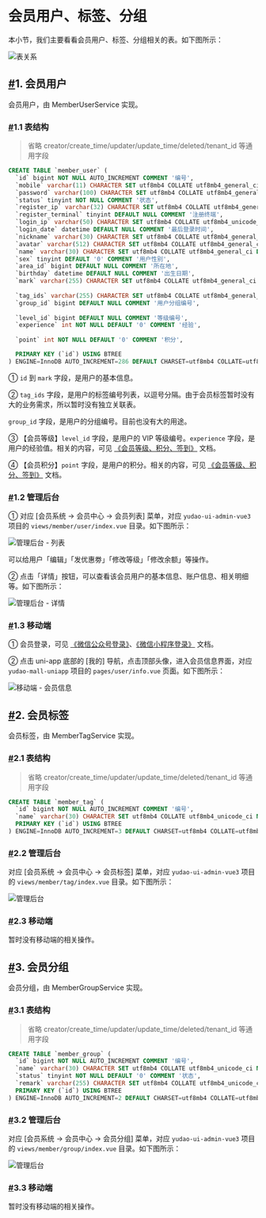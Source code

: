 # 会员用户、标签、分组

本小节，我们主要看看会员用户、标签、分组相关的表。如下图所示：

![表关系](https://doc.iocoder.cn/img/%E4%BC%9A%E5%91%98%E6%89%8B%E5%86%8C/%E4%BC%9A%E5%91%98%E7%94%A8%E6%88%B7/%E8%A1%A8%E5%85%B3%E7%B3%BB.png)

## [#](https://doc.iocoder.cn/member/user/#_1-会员用户)1. 会员用户

会员用户，由 MemberUserService 实现。

### [#](https://doc.iocoder.cn/member/user/#_1-1-表结构)1.1 表结构

> 省略 creator/create_time/updater/update_time/deleted/tenant_id 等通用字段

```sql
CREATE TABLE `member_user` (
  `id` bigint NOT NULL AUTO_INCREMENT COMMENT '编号',
  `mobile` varchar(11) CHARACTER SET utf8mb4 COLLATE utf8mb4_general_ci DEFAULT NULL COMMENT '手机号',
  `password` varchar(100) CHARACTER SET utf8mb4 COLLATE utf8mb4_general_ci NOT NULL DEFAULT '' COMMENT '密码',
  `status` tinyint NOT NULL COMMENT '状态',
  `register_ip` varchar(32) CHARACTER SET utf8mb4 COLLATE utf8mb4_general_ci NOT NULL COMMENT '注册 IP',
  `register_terminal` tinyint DEFAULT NULL COMMENT '注册终端',
  `login_ip` varchar(50) CHARACTER SET utf8mb4 COLLATE utf8mb4_unicode_ci DEFAULT '' COMMENT '最后登录IP',
  `login_date` datetime DEFAULT NULL COMMENT '最后登录时间',
  `nickname` varchar(30) CHARACTER SET utf8mb4 COLLATE utf8mb4_general_ci NOT NULL DEFAULT '' COMMENT '用户昵称',
  `avatar` varchar(512) CHARACTER SET utf8mb4 COLLATE utf8mb4_general_ci NOT NULL DEFAULT '' COMMENT '头像',
  `name` varchar(30) CHARACTER SET utf8mb4 COLLATE utf8mb4_general_ci DEFAULT '' COMMENT '真实名字',
  `sex` tinyint DEFAULT '0' COMMENT '用户性别',
  `area_id` bigint DEFAULT NULL COMMENT '所在地',
  `birthday` datetime DEFAULT NULL COMMENT '出生日期',
  `mark` varchar(255) CHARACTER SET utf8mb4 COLLATE utf8mb4_general_ci DEFAULT NULL COMMENT '会员备注',
  
  `tag_ids` varchar(255) CHARACTER SET utf8mb4 COLLATE utf8mb4_general_ci DEFAULT NULL COMMENT '用户标签编号列表，以逗号分隔',
  `group_id` bigint DEFAULT NULL COMMENT '用户分组编号',
  
  `level_id` bigint DEFAULT NULL COMMENT '等级编号',
  `experience` int NOT NULL DEFAULT '0' COMMENT '经验',
  
  `point` int NOT NULL DEFAULT '0' COMMENT '积分',

  PRIMARY KEY (`id`) USING BTREE
) ENGINE=InnoDB AUTO_INCREMENT=286 DEFAULT CHARSET=utf8mb4 COLLATE=utf8mb4_general_ci COMMENT='会员用户';
```

① `id` 到 `mark` 字段，是用户的基本信息。

② `tag_ids` 字段，是用户的标签编号列表，以逗号分隔。由于会员标签暂时没有大的业务需求，所以暂时没有独立关联表。

`group_id` 字段，是用户的分组编号。目前也没有大的用途。

③ 【会员等级】`level_id` 字段，是用户的 VIP 等级编号。`experience` 字段，是用户的经验值。相关的内容，可见 [《会员等级、积分、签到》](https://doc.iocoder.cn/member/level/) 文档。

④ 【会员积分】`point` 字段，是用户的积分。相关的内容，可见 [《会员等级、积分、签到》](https://doc.iocoder.cn/member/level/) 文档。

### [#](https://doc.iocoder.cn/member/user/#_1-2-管理后台)1.2 管理后台

① 对应 [会员系统 -> 会员中心 -> 会员列表] 菜单，对应 `yudao-ui-admin-vue3` 项目的 `views/member/user/index.vue` 目录。如下图所示：

![管理后台 - 列表](https://doc.iocoder.cn/img/%E4%BC%9A%E5%91%98%E6%89%8B%E5%86%8C/%E4%BC%9A%E5%91%98%E7%94%A8%E6%88%B7/%E4%BC%9A%E5%91%98%E7%94%A8%E6%88%B7-%E7%AE%A1%E7%90%86%E5%90%8E%E5%8F%B0-%E5%88%97%E8%A1%A8.png)

可以给用户「编辑」「发优惠劵」「修改等级」「修改余额」等操作。

② 点击「详情」按钮，可以查看该会员用户的基本信息、账户信息、相关明细等。如下图所示：

![管理后台 - 详情](https://doc.iocoder.cn/img/%E4%BC%9A%E5%91%98%E6%89%8B%E5%86%8C/%E4%BC%9A%E5%91%98%E7%94%A8%E6%88%B7/%E4%BC%9A%E5%91%98%E7%94%A8%E6%88%B7-%E7%AE%A1%E7%90%86%E5%90%8E%E5%8F%B0-%E8%AF%A6%E6%83%85.png)

### [#](https://doc.iocoder.cn/member/user/#_1-3-移动端)1.3 移动端

① 会员登录，可见 [《微信公众号登录》](https://doc.iocoder.cn/member/weixin-mp-login/)、[《微信小程序登录》](https://doc.iocoder.cn/member/weixin-lite-login/) 文档。

② 点击 uni-app 底部的 [我的] 导航，点击顶部头像，进入会员信息界面，对应 `yudao-mall-uniapp` 项目的 `pages/user/info.vue` 页面。如下图所示：

![移动端 - 会员信息](https://doc.iocoder.cn/img/%E4%BC%9A%E5%91%98%E6%89%8B%E5%86%8C/%E4%BC%9A%E5%91%98%E7%94%A8%E6%88%B7/%E4%BC%9A%E5%91%98%E7%94%A8%E6%88%B7-%E7%A7%BB%E5%8A%A8%E7%AB%AF-%E4%BC%9A%E5%91%98%E4%BF%A1%E6%81%AF.png)

## [#](https://doc.iocoder.cn/member/user/#_2-会员标签)2. 会员标签

会员标签，由 MemberTagService 实现。

### [#](https://doc.iocoder.cn/member/user/#_2-1-表结构)2.1 表结构

> 省略 creator/create_time/updater/update_time/deleted/tenant_id 等通用字段

```sql
CREATE TABLE `member_tag` (
  `id` bigint NOT NULL AUTO_INCREMENT COMMENT '编号',
  `name` varchar(30) CHARACTER SET utf8mb4 COLLATE utf8mb4_unicode_ci NOT NULL DEFAULT '' COMMENT '标签名称',
  PRIMARY KEY (`id`) USING BTREE
) ENGINE=InnoDB AUTO_INCREMENT=3 DEFAULT CHARSET=utf8mb4 COLLATE=utf8mb4_unicode_ci COMMENT='会员标签';
```

### [#](https://doc.iocoder.cn/member/user/#_2-2-管理后台)2.2 管理后台

对应 [会员系统 -> 会员中心 -> 会员标签] 菜单，对应 `yudao-ui-admin-vue3` 项目的 `views/member/tag/index.vue` 目录。如下图所示：

![管理后台](https://doc.iocoder.cn/img/%E4%BC%9A%E5%91%98%E6%89%8B%E5%86%8C/%E4%BC%9A%E5%91%98%E7%94%A8%E6%88%B7/%E4%BC%9A%E5%91%98%E6%A0%87%E7%AD%BE-%E7%AE%A1%E7%90%86%E5%90%8E%E5%8F%B0.png)

### [#](https://doc.iocoder.cn/member/user/#_2-3-移动端)2.3 移动端

暂时没有移动端的相关操作。

## [#](https://doc.iocoder.cn/member/user/#_3-会员分组)3. 会员分组

会员分组，由 MemberGroupService 实现。

### [#](https://doc.iocoder.cn/member/user/#_3-1-表结构)3.1 表结构

> 省略 creator/create_time/updater/update_time/deleted/tenant_id 等通用字段

```sql
CREATE TABLE `member_group` (
  `id` bigint NOT NULL AUTO_INCREMENT COMMENT '编号',
  `name` varchar(30) CHARACTER SET utf8mb4 COLLATE utf8mb4_unicode_ci NOT NULL DEFAULT '' COMMENT '名称',
  `status` tinyint NOT NULL DEFAULT '0' COMMENT '状态',
  `remark` varchar(255) CHARACTER SET utf8mb4 COLLATE utf8mb4_unicode_ci NOT NULL DEFAULT '' COMMENT '备注',
  PRIMARY KEY (`id`) USING BTREE
) ENGINE=InnoDB AUTO_INCREMENT=2 DEFAULT CHARSET=utf8mb4 COLLATE=utf8mb4_unicode_ci COMMENT='用户分组';
```

### [#](https://doc.iocoder.cn/member/user/#_3-2-管理后台)3.2 管理后台

对应 [会员系统 -> 会员中心 -> 会员分组] 菜单，对应 `yudao-ui-admin-vue3` 项目的 `views/member/group/index.vue` 目录。如下图所示：

![管理后台](https://doc.iocoder.cn/img/%E4%BC%9A%E5%91%98%E6%89%8B%E5%86%8C/%E4%BC%9A%E5%91%98%E7%94%A8%E6%88%B7/%E4%BC%9A%E5%91%98%E5%88%86%E7%BB%84-%E7%AE%A1%E7%90%86%E5%90%8E%E5%8F%B0.png)

### [#](https://doc.iocoder.cn/member/user/#_3-3-移动端)3.3 移动端

暂时没有移动端的相关操作。